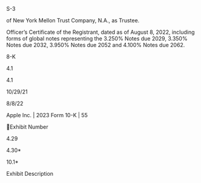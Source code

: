 S-3

of New York Mellon Trust Company, N.A., as Trustee.

Officer’s Certificate of the Registrant, dated as of August 8, 2022, including forms
of  global  notes  representing  the  3.250%  Notes  due  2029,  3.350%  Notes  due
2032, 3.950% Notes due 2052 and 4.100% Notes due 2062.

8-K

4.1

4.1

10/29/21

8/8/22

Apple Inc. | 2023 Form 10-K | 55

Exhibit
Number

4.29

4.30*

10.1*

Exhibit Description
